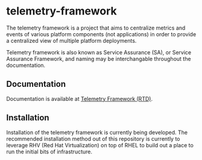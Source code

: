 # telemetry-framework

The telemetry framework is a project that aims to centralize metrics and events
of various platform components (not applications) in order to provide a
centralized view of multiple platform deployments.

Telemetry framework is also known as Service Assurance (SA), or Service
Assurance Framework, and naming may be interchangable throughout the
documentation.

## Documentation

Documentation is available at [Telemetry Framework (RTD)](https://telemetry-framework.readthedocs.io).

## Installation

Installation of the telemetry framework is currently being developed. The
recommended installation method out of this repository is currently to leverage
RHV (Red Hat Virtualization) on top of RHEL to build out a place to run the
initial bits of infrastructure.
